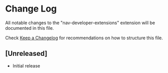 # Change Log
All notable changes to the "nav-developer-extensions" extension will be documented in this file.

Check [Keep a Changelog](http://keepachangelog.com/) for recommendations on how to structure this file.

## [Unreleased]
- Initial release